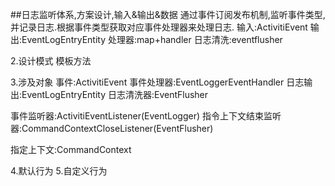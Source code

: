 ##日志监听体系,方案设计,输入&输出&数据
通过事件订阅发布机制,监听事件类型,并记录日志.根据事件类型获取对应事件处理器来处理日志.
输入:ActivitiEvent
输出:EventLogEntryEntity
处理器:map+handler
日志清洗:eventflusher

2.设计模式
模板方法


3.涉及对象
事件:ActivitiEvent
事件处理器:EventLoggerEventHandler
日志输出:EventLogEntryEntity
日志清洗器:EventFlusher

事件监听器:ActivitiEventListener(EventLogger)
指令上下文结束监听器:CommandContextCloseListener(EventFlusher)

指定上下文:CommandContext

4.默认行为
5.自定义行为
